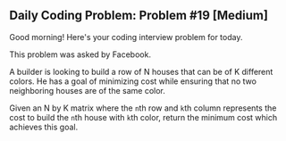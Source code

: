 ## Daily Coding Problem: Problem #19 [Medium]

Good morning! Here's your coding interview problem for today.

This problem was asked by Facebook.

A builder is looking to build a row of N houses that can be of K different colors. He has a goal of minimizing cost while ensuring that no two neighboring houses are of the same color.

Given an N by K matrix where the `n`th row and `k`th column represents the cost to build the `n`th house with `k`th color, return the minimum cost which achieves this goal.

